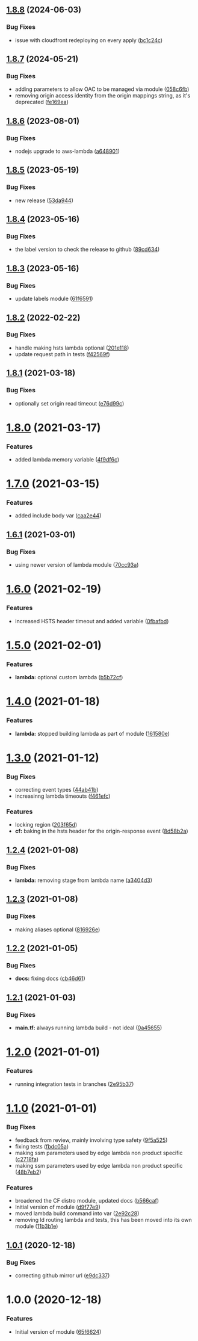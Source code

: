 ## [1.8.8](http://bitbucket.org/adaptavistlabs/module-aws-cloudfront-edge-lambda/compare/v1.8.7...v1.8.8) (2024-06-03)


### Bug Fixes

* issue with cloudfront redeploying on every apply ([bc1c24c](http://bitbucket.org/adaptavistlabs/module-aws-cloudfront-edge-lambda/commits/bc1c24c38eb961d55d8075e7bbd23cdbc04a2a06))

## [1.8.7](http://bitbucket.org/adaptavistlabs/module-aws-cloudfront-edge-lambda/compare/v1.8.6...v1.8.7) (2024-05-21)


### Bug Fixes

* adding parameters to allow OAC to be managed via module ([058c6fb](http://bitbucket.org/adaptavistlabs/module-aws-cloudfront-edge-lambda/commits/058c6fb2bd0811a8f241dc4d47b1564eaf733ebb))
* removing origin access identity from the origin mappings string, as it's deprecated ([fe169ea](http://bitbucket.org/adaptavistlabs/module-aws-cloudfront-edge-lambda/commits/fe169ea14f4f27e11a6ef6c09e6d637fb0d46e00))

## [1.8.6](http://bitbucket.org/adaptavistlabs/module-aws-cloudfront-edge-lambda/compare/v1.8.5...v1.8.6) (2023-08-01)


### Bug Fixes

* nodejs upgrade to aws-lambda ([a648901](http://bitbucket.org/adaptavistlabs/module-aws-cloudfront-edge-lambda/commits/a64890121386f8f8f605920c9889548a855f2cdd))

## [1.8.5](http://bitbucket.org/adaptavistlabs/module-aws-cloudfront-edge-lambda/compare/v1.8.4...v1.8.5) (2023-05-19)


### Bug Fixes

* new release ([53da944](http://bitbucket.org/adaptavistlabs/module-aws-cloudfront-edge-lambda/commits/53da944c5ef270d0cc82cb5f429169014e484be2))

## [1.8.4](http://bitbucket.org/adaptavistlabs/module-aws-cloudfront-edge-lambda/compare/v1.8.3...v1.8.4) (2023-05-16)


### Bug Fixes

* the label version to check the release to github ([89cd634](http://bitbucket.org/adaptavistlabs/module-aws-cloudfront-edge-lambda/commits/89cd6340830dadca86ff0bab916fdd259d9fcf91))

## [1.8.3](http://bitbucket.org/adaptavistlabs/module-aws-cloudfront-edge-lambda/compare/v1.8.2...v1.8.3) (2023-05-16)


### Bug Fixes

* update labels module ([61f6591](http://bitbucket.org/adaptavistlabs/module-aws-cloudfront-edge-lambda/commits/61f65913f36f1f97906509e01cc41d218bf77e19))

## [1.8.2](http://bitbucket.org/adaptavistlabs/module-aws-cloudfront-edge-lambda/compare/v1.8.1...v1.8.2) (2022-02-22)


### Bug Fixes

* handle making hsts lambda optional ([201e118](http://bitbucket.org/adaptavistlabs/module-aws-cloudfront-edge-lambda/commits/201e1187063b337b14165abab023649b8eeff7ad))
* update request path in tests ([f42569f](http://bitbucket.org/adaptavistlabs/module-aws-cloudfront-edge-lambda/commits/f42569f3ee28c81e86e992576fb6a3b11b6baacb))

## [1.8.1](http://bitbucket.org/adaptavistlabs/module-aws-cloudfront-edge-lambda/compare/v1.8.0...v1.8.1) (2021-03-18)


### Bug Fixes

* optionally set origin read timeout ([e76d99c](http://bitbucket.org/adaptavistlabs/module-aws-cloudfront-edge-lambda/commits/e76d99cd662a511117f9caf7ed1645cd0bea01ae))

# [1.8.0](http://bitbucket.org/adaptavistlabs/module-aws-cloudfront-edge-lambda/compare/v1.7.0...v1.8.0) (2021-03-17)


### Features

* added lambda memory variable ([4f9df6c](http://bitbucket.org/adaptavistlabs/module-aws-cloudfront-edge-lambda/commits/4f9df6cd2db158b90c973e72b3021e7070e0479a))

# [1.7.0](http://bitbucket.org/adaptavistlabs/module-aws-cloudfront-edge-lambda/compare/v1.6.1...v1.7.0) (2021-03-15)


### Features

* added include body var ([caa2e44](http://bitbucket.org/adaptavistlabs/module-aws-cloudfront-edge-lambda/commits/caa2e442fcdfd966a74a1f95c8c97e159402490a))

## [1.6.1](http://bitbucket.org/adaptavistlabs/module-aws-cloudfront-edge-lambda/compare/v1.6.0...v1.6.1) (2021-03-01)


### Bug Fixes

* using newer version of lambda module ([70cc93a](http://bitbucket.org/adaptavistlabs/module-aws-cloudfront-edge-lambda/commits/70cc93af468d829c218c1ddcdf1dead449425d01))

# [1.6.0](http://bitbucket.org/adaptavistlabs/module-aws-cloudfront-edge-lambda/compare/v1.5.0...v1.6.0) (2021-02-19)


### Features

* increased HSTS header timeout and added variable ([0fbafbd](http://bitbucket.org/adaptavistlabs/module-aws-cloudfront-edge-lambda/commits/0fbafbd64f7671b216b3b1822b3cea89ac0b5703))

# [1.5.0](http://bitbucket.org/adaptavistlabs/module-aws-cloudfront-edge-lambda/compare/v1.4.0...v1.5.0) (2021-02-01)


### Features

* **lambda:** optional custom lambda ([b5b72cf](http://bitbucket.org/adaptavistlabs/module-aws-cloudfront-edge-lambda/commits/b5b72cf35a6a3aeb83acf207cb0a512a13c3202b))

# [1.4.0](http://bitbucket.org/adaptavistlabs/module-aws-cloudfront-edge-lambda/compare/v1.3.0...v1.4.0) (2021-01-18)


### Features

* **lambda:** stopped building lambda as part of module ([161580e](http://bitbucket.org/adaptavistlabs/module-aws-cloudfront-edge-lambda/commits/161580e0423cd7e7a38c76be20579b1754b8bd26))

# [1.3.0](http://bitbucket.org/adaptavistlabs/module-aws-cloudfront-edge-lambda/compare/v1.2.4...v1.3.0) (2021-01-12)


### Bug Fixes

* correcting event types ([44ab41b](http://bitbucket.org/adaptavistlabs/module-aws-cloudfront-edge-lambda/commits/44ab41bd451a8d4ade8e482921dc673cb442d0a8))
* increasinng lambda timeouts ([f461efc](http://bitbucket.org/adaptavistlabs/module-aws-cloudfront-edge-lambda/commits/f461efc0a4e4b3ddfa78dec9e1235953abeea2f1))


### Features

* locking region ([203f65d](http://bitbucket.org/adaptavistlabs/module-aws-cloudfront-edge-lambda/commits/203f65d40abbaf8d57f3bfaff8b19265e0592fbb))
* **cf:** baking in the hsts header for the origin-response event ([8d58b2a](http://bitbucket.org/adaptavistlabs/module-aws-cloudfront-edge-lambda/commits/8d58b2ade30ce38106edf4231295e511e0f5b038))

## [1.2.4](http://bitbucket.org/adaptavistlabs/module-aws-cloudfront-edge-lambda/compare/v1.2.3...v1.2.4) (2021-01-08)


### Bug Fixes

* **lambda:** removing stage from lambda name ([a3404d3](http://bitbucket.org/adaptavistlabs/module-aws-cloudfront-edge-lambda/commits/a3404d3509db3c4b1fe338973ddfa27dbcd4f6ad))

## [1.2.3](http://bitbucket.org/adaptavistlabs/module-aws-cloudfront-edge-lambda/compare/v1.2.2...v1.2.3) (2021-01-08)


### Bug Fixes

* making aliases optional ([816926e](http://bitbucket.org/adaptavistlabs/module-aws-cloudfront-edge-lambda/commits/816926e2978726693d38390809918561a4fff9f0))

## [1.2.2](http://bitbucket.org/adaptavistlabs/module-aws-cloudfront-edge-lambda/compare/v1.2.1...v1.2.2) (2021-01-05)


### Bug Fixes

* **docs:** fixing docs ([cb46d61](http://bitbucket.org/adaptavistlabs/module-aws-cloudfront-edge-lambda/commits/cb46d61d7b04c2ccf9e6106a8bc2bf87988810a5))

## [1.2.1](http://bitbucket.org/adaptavistlabs/module-aws-cloudfront-edge-lambda/compare/v1.2.0...v1.2.1) (2021-01-03)


### Bug Fixes

* **main.tf:** always running lambda build - not ideal ([0a45655](http://bitbucket.org/adaptavistlabs/module-aws-cloudfront-edge-lambda/commits/0a45655d1af76a4ddfccf861353c6316de20e68f))

# [1.2.0](http://bitbucket.org/adaptavistlabs/module-aws-cloudfront-edge-lambda/compare/v1.1.0...v1.2.0) (2021-01-01)


### Features

* running integration tests in branches ([2e95b37](http://bitbucket.org/adaptavistlabs/module-aws-cloudfront-edge-lambda/commits/2e95b37b444dc28b536d2179cd83d64eefe94533))

# [1.1.0](http://bitbucket.org/adaptavistlabs/module-aws-cloudfront-edge-lambda/compare/v1.0.1...v1.1.0) (2021-01-01)


### Bug Fixes

* feedback from review, mainly involving type safety ([9f5a525](http://bitbucket.org/adaptavistlabs/module-aws-cloudfront-edge-lambda/commits/9f5a525b91152779842bf7bc136caaae5384dcc6))
* fixing tests ([fbdc05a](http://bitbucket.org/adaptavistlabs/module-aws-cloudfront-edge-lambda/commits/fbdc05a03e6e2794727fffcb78004f8d561e592a))
* making ssm parameters used by edge lambda non product specific ([c2718fa](http://bitbucket.org/adaptavistlabs/module-aws-cloudfront-edge-lambda/commits/c2718fa3e0dbcdf99da32626afbfdbff9469cf42))
* making ssm parameters used by edge lambda non product specific ([48b7eb2](http://bitbucket.org/adaptavistlabs/module-aws-cloudfront-edge-lambda/commits/48b7eb21ef778650df057e57f9b997470582cedb))


### Features

* broadened the CF distro module, updated docs ([b566caf](http://bitbucket.org/adaptavistlabs/module-aws-cloudfront-edge-lambda/commits/b566cafc3b0d62f71cc2904dd8d328e16a46d059))
* Initial version of module ([d9f77e9](http://bitbucket.org/adaptavistlabs/module-aws-cloudfront-edge-lambda/commits/d9f77e92b28716b4741a4cf510e748bc55336a24))
* moved lambda build command into var ([2e92c28](http://bitbucket.org/adaptavistlabs/module-aws-cloudfront-edge-lambda/commits/2e92c28a426faee95eb337f749deaaebf51bb8dc))
* removing ld routing lambda and tests, this has been moved into its own module ([11b3b1e](http://bitbucket.org/adaptavistlabs/module-aws-cloudfront-edge-lambda/commits/11b3b1e493a6b9b9d7ee0cb986dbd68aebd24916))

## [1.0.1](http://bitbucket.org/adaptavistlabs/module-aws-cloudfront-edge-lambda/compare/v1.0.0...v1.0.1) (2020-12-18)


### Bug Fixes

* correcting github mirror url ([e9dc337](http://bitbucket.org/adaptavistlabs/module-aws-cloudfront-edge-lambda/commits/e9dc3371ba217cccef463401c9086ba96a17a0d5))

# 1.0.0 (2020-12-18)


### Features

* Initial version of module ([65f6624](http://bitbucket.org/adaptavistlabs/module-aws-cloudfront-edge-lambda/commits/65f66249ef45fa73f331bddd871fb6bf765dfbe8))
